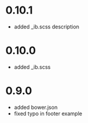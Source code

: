 # 0.10.1

* added _ib.scss description

# 0.10.0

* added _ib.scss

# 0.9.0

* added bower.json
* fixed typo in footer example